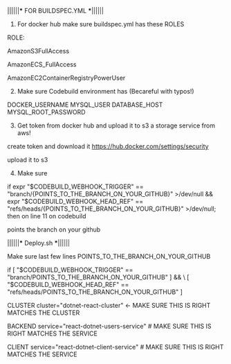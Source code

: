 ||||||**\*** FOR BUILDSPEC.YML **\***||||||

1. For docker hub make sure buildspec.yml has these ROLES

ROLE:

AmazonS3FullAccess

AmazonECS_FullAccess

AmazonEC2ContainerRegistryPowerUser

2. Make sure Codebuild environment has (Becareful with typos!)

DOCKER_USERNAME
MYSQL_USER
DATABASE_HOST
MYSQL_ROOT_PASSWORD

3. Get token from docker hub and upload it to s3 a storage service from aws!

create token and download it https://hub.docker.com/settings/security

upload it to s3

4. Make sure

if expr "$CODEBUILD_WEBHOOK_TRIGGER" == "branch/{POINTS_TO_THE_BRANCH_ON_YOUR_GITHUB}" >/dev/null  && expr "$CODEBUILD_WEBHOOK_HEAD_REF" == "refs/heads/{POINTS_TO_THE_BRANCH_ON_YOUR_GITHUB}" >/dev/null; then on line 11 on codebuild

points the branch on your github

||||||**\*** Deploy.sh **\***||||||

Make sure last few lines POINTS_TO_THE_BRANCH_ON_YOUR_GITHUB

if [ "$CODEBUILD_WEBHOOK_TRIGGER" == "branch/POINTS_TO_THE_BRANCH_ON_YOUR_GITHUB" ] && \
 [ "$CODEBUILD_WEBHOOK_HEAD_REF" == "refs/heads/POINTS_TO_THE_BRANCH_ON_YOUR_GITHUB" ]

CLUSTER
cluster="dotnet-react-cluster" <- MAKE SURE THIS IS RIGHT MATCHES THE CLUSTER

BACKEND
service="react-dotnet-users-service" # MAKE SURE THIS IS RIGHT MATCHES THE SERVICE

CLIENT
service="react-dotnet-client-service" # MAKE SURE THIS IS RIGHT MATCHES THE SERVICE
